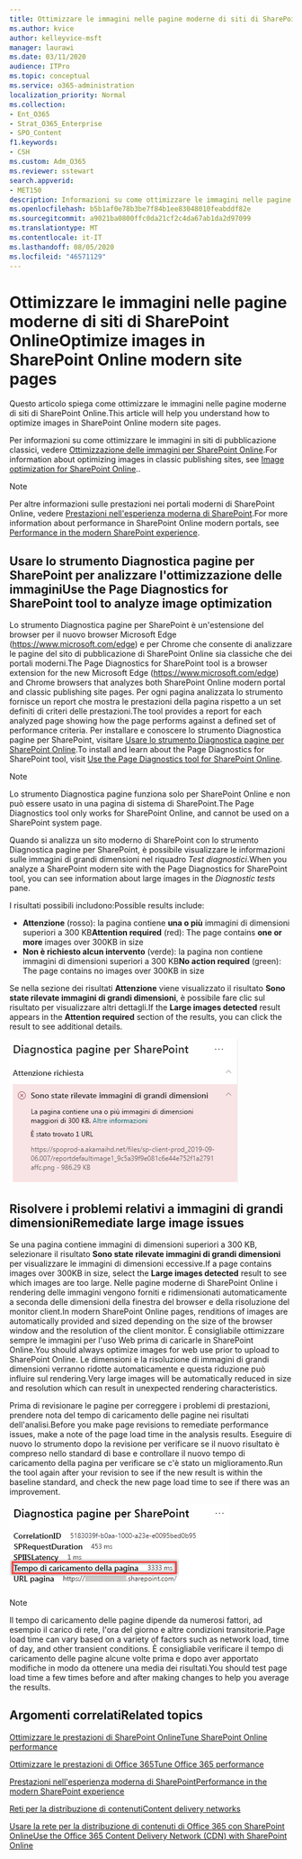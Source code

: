 ```yaml
---
title: Ottimizzare le immagini nelle pagine moderne di siti di SharePoint Online
ms.author: kvice
author: kelleyvice-msft
manager: laurawi
ms.date: 03/11/2020
audience: ITPro
ms.topic: conceptual
ms.service: o365-administration
localization_priority: Normal
ms.collection:
- Ent_O365
- Strat_O365_Enterprise
- SPO_Content
f1.keywords:
- CSH
ms.custom: Adm_O365
ms.reviewer: sstewart
search.appverid:
- MET150
description: Informazioni su come ottimizzare le immagini nelle pagine moderne di siti di SharePoint Online.
ms.openlocfilehash: b5b1af0e78b3be7f84b1ee83048010feabddf82e
ms.sourcegitcommit: a9021ba0800ffc0da21cf2c4da67ab1da2d97099
ms.translationtype: MT
ms.contentlocale: it-IT
ms.lasthandoff: 08/05/2020
ms.locfileid: "46571129"
---
```

# <a name="optimize-images-in-sharepoint-online-modern-site-pages"></a><span data-ttu-id="9ad31-103">Ottimizzare le immagini nelle pagine moderne di siti di SharePoint Online</span><span class="sxs-lookup"><span data-stu-id="9ad31-103">Optimize images in SharePoint Online modern site pages</span></span>

<span data-ttu-id="9ad31-104">Questo articolo spiega come ottimizzare le immagini nelle pagine moderne di siti di SharePoint Online.</span><span class="sxs-lookup"><span data-stu-id="9ad31-104">This article will help you understand how to optimize images in SharePoint Online modern site pages.</span></span>

<span data-ttu-id="9ad31-105">Per informazioni su come ottimizzare le immagini in siti di pubblicazione classici, vedere [Ottimizzazione delle immagini per SharePoint Online](image-optimization-for-sharepoint-online.md).</span><span class="sxs-lookup"><span data-stu-id="9ad31-105">For information about optimizing images in classic publishing sites, see [Image optimization for SharePoint Online](image-optimization-for-sharepoint-online.md)..</span></span>

>[!NOTE]
><span data-ttu-id="9ad31-106">Per altre informazioni sulle prestazioni nei portali moderni di SharePoint Online, vedere [Prestazioni nell'esperienza moderna di SharePoint](https://docs.microsoft.com/sharepoint/modern-experience-performance).</span><span class="sxs-lookup"><span data-stu-id="9ad31-106">For more information about performance in SharePoint Online modern portals, see [Performance in the modern SharePoint experience](https://docs.microsoft.com/sharepoint/modern-experience-performance).</span></span>

## <a name="use-the-page-diagnostics-for-sharepoint-tool-to-analyze-image-optimization"></a><span data-ttu-id="9ad31-107">Usare lo strumento Diagnostica pagine per SharePoint per analizzare l'ottimizzazione delle immagini</span><span class="sxs-lookup"><span data-stu-id="9ad31-107">Use the Page Diagnostics for SharePoint tool to analyze image optimization</span></span>

<span data-ttu-id="9ad31-108">Lo strumento Diagnostica pagine per SharePoint è un'estensione del browser per il nuovo browser Microsoft Edge (https://www.microsoft.com/edge) e per Chrome che consente di analizzare le pagine del sito di pubblicazione di SharePoint Online sia classiche che dei portali moderni.</span><span class="sxs-lookup"><span data-stu-id="9ad31-108">The Page Diagnostics for SharePoint tool is a browser extension for the new Microsoft Edge (https://www.microsoft.com/edge) and Chrome browsers that analyzes both SharePoint Online modern portal and classic publishing site pages.</span></span> <span data-ttu-id="9ad31-109">Per ogni pagina analizzata lo strumento fornisce un report che mostra le prestazioni della pagina rispetto a un set definiti di criteri delle prestazioni.</span><span class="sxs-lookup"><span data-stu-id="9ad31-109">The tool provides a report for each analyzed page showing how the page performs against a defined set of performance criteria.</span></span> <span data-ttu-id="9ad31-110">Per installare e conoscere lo strumento Diagnostica pagine per SharePoint, visitare [Usare lo strumento Diagnostica pagine per SharePoint Online](page-diagnostics-for-spo.md).</span><span class="sxs-lookup"><span data-stu-id="9ad31-110">To install and learn about the Page Diagnostics for SharePoint tool, visit [Use the Page Diagnostics tool for SharePoint Online](page-diagnostics-for-spo.md).</span></span>

>[!NOTE]
><span data-ttu-id="9ad31-111">Lo strumento Diagnostica pagine funziona solo per SharePoint Online e non può essere usato in una pagina di sistema di SharePoint.</span><span class="sxs-lookup"><span data-stu-id="9ad31-111">The Page Diagnostics tool only works for SharePoint Online, and cannot be used on a SharePoint system page.</span></span>

<span data-ttu-id="9ad31-112">Quando si analizza un sito moderno di SharePoint con lo strumento Diagnostica pagine per SharePoint, è possibile visualizzare le informazioni sulle immagini di grandi dimensioni nel riquadro _Test diagnostici_.</span><span class="sxs-lookup"><span data-stu-id="9ad31-112">When you analyze a SharePoint modern site with the Page Diagnostics for SharePoint tool, you can see information about large images in the _Diagnostic tests_ pane.</span></span>

<span data-ttu-id="9ad31-113">I risultati possibili includono:</span><span class="sxs-lookup"><span data-stu-id="9ad31-113">Possible results include:</span></span>

- <span data-ttu-id="9ad31-114">**Attenzione** (rosso): la pagina contiene **una o più** immagini di dimensioni superiori a 300 KB</span><span class="sxs-lookup"><span data-stu-id="9ad31-114">**Attention required** (red): The page contains **one or more** images over 300KB in size</span></span>
- <span data-ttu-id="9ad31-115">**Non è richiesto alcun intervento** (verde): la pagina non contiene immagini di dimensioni superiori a 300 KB</span><span class="sxs-lookup"><span data-stu-id="9ad31-115">**No action required** (green): The page contains no images over 300KB in size</span></span>

<span data-ttu-id="9ad31-116">Se nella sezione dei risultati **Attenzione** viene visualizzato il risultato **Sono state rilevate immagini di grandi dimensioni**, è possibile fare clic sul risultato per visualizzare altri dettagli.</span><span class="sxs-lookup"><span data-stu-id="9ad31-116">If the **Large images detected** result appears in the **Attention required** section of the results, you can click the result to see additional details.</span></span>

![Risultati dello strumento Diagnostica pagine](media/modern-portal-optimization/pagediag-large-images.png)

## <a name="remediate-large-image-issues"></a><span data-ttu-id="9ad31-118">Risolvere i problemi relativi a immagini di grandi dimensioni</span><span class="sxs-lookup"><span data-stu-id="9ad31-118">Remediate large image issues</span></span>

<span data-ttu-id="9ad31-119">Se una pagina contiene immagini di dimensioni superiori a 300 KB, selezionare il risultato **Sono state rilevate immagini di grandi dimensioni** per visualizzare le immagini di dimensioni eccessive.</span><span class="sxs-lookup"><span data-stu-id="9ad31-119">If a page contains images over 300KB in size, select the **Large images detected** result to see which images are too large.</span></span> <span data-ttu-id="9ad31-120">Nelle pagine moderne di SharePoint Online i rendering delle immagini vengono forniti e ridimensionati automaticamente a seconda delle dimensioni della finestra del browser e della risoluzione del monitor client.</span><span class="sxs-lookup"><span data-stu-id="9ad31-120">In modern SharePoint Online pages, renditions of images are automatically provided and sized depending on the size of the browser window and the resolution of the client monitor.</span></span> <span data-ttu-id="9ad31-121">È consigliabile ottimizzare sempre le immagini per l'uso Web prima di caricarle in SharePoint Online.</span><span class="sxs-lookup"><span data-stu-id="9ad31-121">You should always optimize images for web use prior to upload to SharePoint Online.</span></span> <span data-ttu-id="9ad31-122">Le dimensioni e la risoluzione di immagini di grandi dimensioni verranno ridotte automaticamente e questa riduzione può influire sul rendering.</span><span class="sxs-lookup"><span data-stu-id="9ad31-122">Very large images will be automatically reduced in size and resolution which can result in unexpected rendering characteristics.</span></span>

<span data-ttu-id="9ad31-123">Prima di revisionare le pagine per correggere i problemi di prestazioni, prendere nota del tempo di caricamento delle pagine nei risultati dell'analisi.</span><span class="sxs-lookup"><span data-stu-id="9ad31-123">Before you make page revisions to remediate performance issues, make a note of the page load time in the analysis results.</span></span> <span data-ttu-id="9ad31-124">Eseguire di nuovo lo strumento dopo la revisione per verificare se il nuovo risultato è compreso nello standard di base e controllare il nuovo tempo di caricamento della pagina per verificare se c'è stato un miglioramento.</span><span class="sxs-lookup"><span data-stu-id="9ad31-124">Run the tool again after your revision to see if the new result is within the baseline standard, and check the new page load time to see if there was an improvement.</span></span>

![Risultati del tempo di caricamento delle pagine](media/modern-portal-optimization/pagediag-page-load-time.png)

>[!NOTE]
><span data-ttu-id="9ad31-126">Il tempo di caricamento delle pagine dipende da numerosi fattori, ad esempio il carico di rete, l'ora del giorno e altre condizioni transitorie.</span><span class="sxs-lookup"><span data-stu-id="9ad31-126">Page load time can vary based on a variety of factors such as network load, time of day, and other transient conditions.</span></span> <span data-ttu-id="9ad31-127">È consigliabile verificare il tempo di caricamento delle pagine alcune volte prima e dopo aver apportato modifiche in modo da ottenere una media dei risultati.</span><span class="sxs-lookup"><span data-stu-id="9ad31-127">You should test page load time a few times before and after making changes to help you average the results.</span></span>

## <a name="related-topics"></a><span data-ttu-id="9ad31-128">Argomenti correlati</span><span class="sxs-lookup"><span data-stu-id="9ad31-128">Related topics</span></span>

[<span data-ttu-id="9ad31-129">Ottimizzare le prestazioni di SharePoint Online</span><span class="sxs-lookup"><span data-stu-id="9ad31-129">Tune SharePoint Online performance</span></span>](tune-sharepoint-online-performance.md)

[<span data-ttu-id="9ad31-130">Ottimizzare le prestazioni di Office 365</span><span class="sxs-lookup"><span data-stu-id="9ad31-130">Tune Office 365 performance</span></span>](tune-office-365-performance.md)

[<span data-ttu-id="9ad31-131">Prestazioni nell'esperienza moderna di SharePoint</span><span class="sxs-lookup"><span data-stu-id="9ad31-131">Performance in the modern SharePoint experience</span></span>](https://docs.microsoft.com/sharepoint/modern-experience-performance)

[<span data-ttu-id="9ad31-132">Reti per la distribuzione di contenuti</span><span class="sxs-lookup"><span data-stu-id="9ad31-132">Content delivery networks</span></span>](content-delivery-networks.md)

[<span data-ttu-id="9ad31-133">Usare la rete per la distribuzione di contenuti di Office 365 con SharePoint Online</span><span class="sxs-lookup"><span data-stu-id="9ad31-133">Use the Office 365 Content Delivery Network (CDN) with SharePoint Online</span></span>](use-office-365-cdn-with-spo.md)
